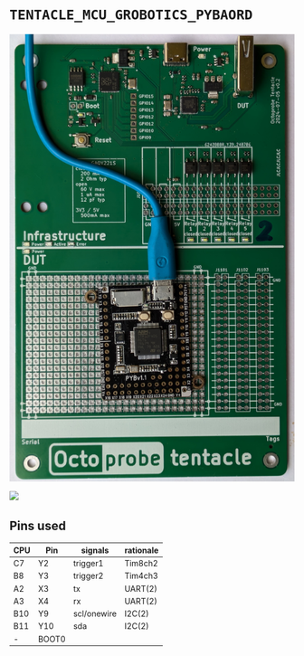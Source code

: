 # `TENTACLE_MCU_GROBOTICS_PYBAORD`

![](tentacle_layout.jpg)


![](https://micropython.org/resources/pybv11-pinout.jpg)

## Pins used

| CPU | Pin | signals | rationale |
| - | - | - | - |
| C7 | Y2 | trigger1 | Tim8ch2 |
| B8 | Y3 | trigger2 | Tim4ch3 |
| A2 | X3 | tx | UART(2) |
| A3 | X4 | rx | UART(2) |
| B10 | Y9 | scl/onewire | I2C(2) |
| B11 | Y10 | sda | I2C(2) |
| - | BOOT0 | | |





